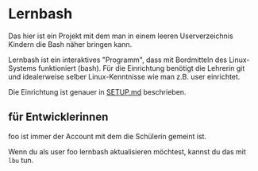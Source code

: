 # Lernbash

Das hier ist ein Projekt mit dem man in einem leeren Userverzeichnis Kindern die Bash näher bringen kann.

Lernbash ist ein interaktives "Programm", dass mit Bordmitteln des Linux-Systems funktioniert (bash).
Für die Einrichtung benötigt die Lehrerin git und idealerweise selber Linux-Kenntnisse wie man z.B. user einrichtet.

Die Einrichtung ist genauer in [SETUP.md](SETUP.md) beschrieben.


## für Entwicklerinnen

foo ist immer der Account mit dem die Schülerin gemeint ist.

Wenn du als user foo lernbash aktualisieren möchtest, kannst du das mit `lbu` tun.
